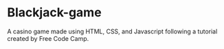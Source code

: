 # Blackjack-game
A casino game made using HTML, CSS, and Javascript following a tutorial created by Free Code Camp.

